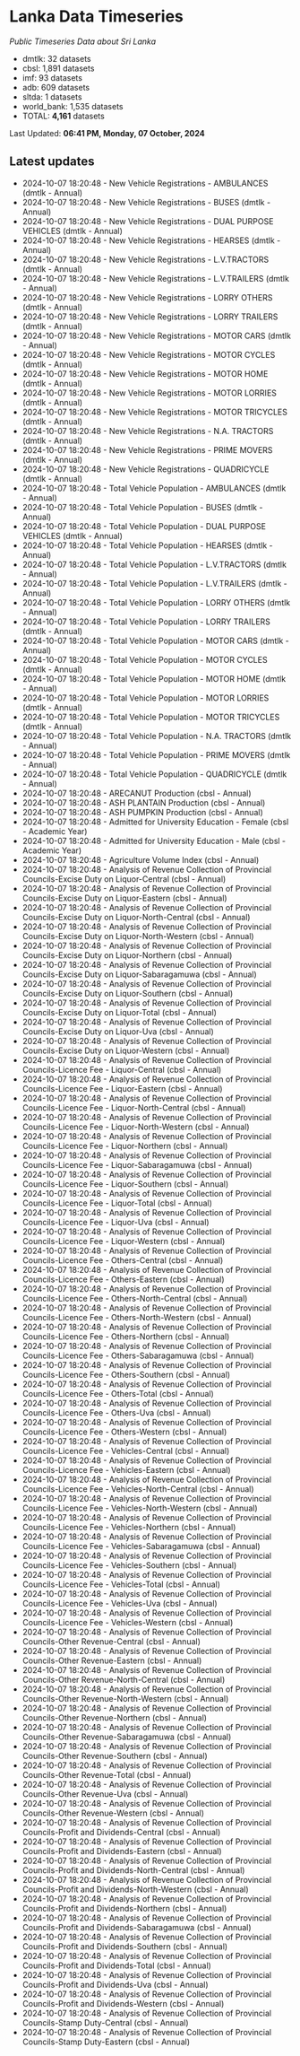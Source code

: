 # Lanka Data Timeseries
*Public Timeseries Data about Sri Lanka*

* dmtlk: 32 datasets
* cbsl: 1,891 datasets
* imf: 93 datasets
* adb: 609 datasets
* sltda: 1 datasets
* world_bank: 1,535 datasets
* TOTAL: **4,161** datasets

Last Updated: **06:41 PM, Monday, 07 October, 2024**

## Latest updates

* 2024-10-07 18:20:48 - New Vehicle Registrations - AMBULANCES (dmtlk - Annual)
* 2024-10-07 18:20:48 - New Vehicle Registrations - BUSES (dmtlk - Annual)
* 2024-10-07 18:20:48 - New Vehicle Registrations - DUAL PURPOSE VEHICLES (dmtlk - Annual)
* 2024-10-07 18:20:48 - New Vehicle Registrations - HEARSES (dmtlk - Annual)
* 2024-10-07 18:20:48 - New Vehicle Registrations - L.V.TRACTORS (dmtlk - Annual)
* 2024-10-07 18:20:48 - New Vehicle Registrations - L.V.TRAILERS (dmtlk - Annual)
* 2024-10-07 18:20:48 - New Vehicle Registrations - LORRY OTHERS (dmtlk - Annual)
* 2024-10-07 18:20:48 - New Vehicle Registrations - LORRY TRAILERS (dmtlk - Annual)
* 2024-10-07 18:20:48 - New Vehicle Registrations - MOTOR CARS (dmtlk - Annual)
* 2024-10-07 18:20:48 - New Vehicle Registrations - MOTOR CYCLES (dmtlk - Annual)
* 2024-10-07 18:20:48 - New Vehicle Registrations - MOTOR HOME (dmtlk - Annual)
* 2024-10-07 18:20:48 - New Vehicle Registrations - MOTOR LORRIES (dmtlk - Annual)
* 2024-10-07 18:20:48 - New Vehicle Registrations - MOTOR TRICYCLES (dmtlk - Annual)
* 2024-10-07 18:20:48 - New Vehicle Registrations - N.A. TRACTORS (dmtlk - Annual)
* 2024-10-07 18:20:48 - New Vehicle Registrations - PRIME MOVERS (dmtlk - Annual)
* 2024-10-07 18:20:48 - New Vehicle Registrations - QUADRICYCLE (dmtlk - Annual)
* 2024-10-07 18:20:48 - Total Vehicle Population - AMBULANCES (dmtlk - Annual)
* 2024-10-07 18:20:48 - Total Vehicle Population - BUSES (dmtlk - Annual)
* 2024-10-07 18:20:48 - Total Vehicle Population - DUAL PURPOSE VEHICLES (dmtlk - Annual)
* 2024-10-07 18:20:48 - Total Vehicle Population - HEARSES (dmtlk - Annual)
* 2024-10-07 18:20:48 - Total Vehicle Population - L.V.TRACTORS (dmtlk - Annual)
* 2024-10-07 18:20:48 - Total Vehicle Population - L.V.TRAILERS (dmtlk - Annual)
* 2024-10-07 18:20:48 - Total Vehicle Population - LORRY OTHERS (dmtlk - Annual)
* 2024-10-07 18:20:48 - Total Vehicle Population - LORRY TRAILERS (dmtlk - Annual)
* 2024-10-07 18:20:48 - Total Vehicle Population - MOTOR CARS (dmtlk - Annual)
* 2024-10-07 18:20:48 - Total Vehicle Population - MOTOR CYCLES (dmtlk - Annual)
* 2024-10-07 18:20:48 - Total Vehicle Population - MOTOR HOME (dmtlk - Annual)
* 2024-10-07 18:20:48 - Total Vehicle Population - MOTOR LORRIES (dmtlk - Annual)
* 2024-10-07 18:20:48 - Total Vehicle Population - MOTOR TRICYCLES (dmtlk - Annual)
* 2024-10-07 18:20:48 - Total Vehicle Population - N.A. TRACTORS (dmtlk - Annual)
* 2024-10-07 18:20:48 - Total Vehicle Population - PRIME MOVERS (dmtlk - Annual)
* 2024-10-07 18:20:48 - Total Vehicle Population - QUADRICYCLE (dmtlk - Annual)
* 2024-10-07 18:20:48 - ARECANUT Production (cbsl - Annual)
* 2024-10-07 18:20:48 - ASH PLANTAIN Production (cbsl - Annual)
* 2024-10-07 18:20:48 - ASH PUMPKIN Production (cbsl - Annual)
* 2024-10-07 18:20:48 - Admitted for University Education - Female (cbsl - Academic Year)
* 2024-10-07 18:20:48 - Admitted for University Education - Male (cbsl - Academic Year)
* 2024-10-07 18:20:48 - Agriculture Volume Index (cbsl - Annual)
* 2024-10-07 18:20:48 - Analysis of Revenue Collection of Provincial Councils-Excise Duty on Liquor-Central (cbsl - Annual)
* 2024-10-07 18:20:48 - Analysis of Revenue Collection of Provincial Councils-Excise Duty on Liquor-Eastern (cbsl - Annual)
* 2024-10-07 18:20:48 - Analysis of Revenue Collection of Provincial Councils-Excise Duty on Liquor-North-Central (cbsl - Annual)
* 2024-10-07 18:20:48 - Analysis of Revenue Collection of Provincial Councils-Excise Duty on Liquor-North-Western (cbsl - Annual)
* 2024-10-07 18:20:48 - Analysis of Revenue Collection of Provincial Councils-Excise Duty on Liquor-Northern (cbsl - Annual)
* 2024-10-07 18:20:48 - Analysis of Revenue Collection of Provincial Councils-Excise Duty on Liquor-Sabaragamuwa (cbsl - Annual)
* 2024-10-07 18:20:48 - Analysis of Revenue Collection of Provincial Councils-Excise Duty on Liquor-Southern (cbsl - Annual)
* 2024-10-07 18:20:48 - Analysis of Revenue Collection of Provincial Councils-Excise Duty on Liquor-Total (cbsl - Annual)
* 2024-10-07 18:20:48 - Analysis of Revenue Collection of Provincial Councils-Excise Duty on Liquor-Uva (cbsl - Annual)
* 2024-10-07 18:20:48 - Analysis of Revenue Collection of Provincial Councils-Excise Duty on Liquor-Western (cbsl - Annual)
* 2024-10-07 18:20:48 - Analysis of Revenue Collection of Provincial Councils-Licence Fee - Liquor-Central (cbsl - Annual)
* 2024-10-07 18:20:48 - Analysis of Revenue Collection of Provincial Councils-Licence Fee - Liquor-Eastern (cbsl - Annual)
* 2024-10-07 18:20:48 - Analysis of Revenue Collection of Provincial Councils-Licence Fee - Liquor-North-Central (cbsl - Annual)
* 2024-10-07 18:20:48 - Analysis of Revenue Collection of Provincial Councils-Licence Fee - Liquor-North-Western (cbsl - Annual)
* 2024-10-07 18:20:48 - Analysis of Revenue Collection of Provincial Councils-Licence Fee - Liquor-Northern (cbsl - Annual)
* 2024-10-07 18:20:48 - Analysis of Revenue Collection of Provincial Councils-Licence Fee - Liquor-Sabaragamuwa (cbsl - Annual)
* 2024-10-07 18:20:48 - Analysis of Revenue Collection of Provincial Councils-Licence Fee - Liquor-Southern (cbsl - Annual)
* 2024-10-07 18:20:48 - Analysis of Revenue Collection of Provincial Councils-Licence Fee - Liquor-Total (cbsl - Annual)
* 2024-10-07 18:20:48 - Analysis of Revenue Collection of Provincial Councils-Licence Fee - Liquor-Uva (cbsl - Annual)
* 2024-10-07 18:20:48 - Analysis of Revenue Collection of Provincial Councils-Licence Fee - Liquor-Western (cbsl - Annual)
* 2024-10-07 18:20:48 - Analysis of Revenue Collection of Provincial Councils-Licence Fee - Others-Central (cbsl - Annual)
* 2024-10-07 18:20:48 - Analysis of Revenue Collection of Provincial Councils-Licence Fee - Others-Eastern (cbsl - Annual)
* 2024-10-07 18:20:48 - Analysis of Revenue Collection of Provincial Councils-Licence Fee - Others-North-Central (cbsl - Annual)
* 2024-10-07 18:20:48 - Analysis of Revenue Collection of Provincial Councils-Licence Fee - Others-North-Western (cbsl - Annual)
* 2024-10-07 18:20:48 - Analysis of Revenue Collection of Provincial Councils-Licence Fee - Others-Northern (cbsl - Annual)
* 2024-10-07 18:20:48 - Analysis of Revenue Collection of Provincial Councils-Licence Fee - Others-Sabaragamuwa (cbsl - Annual)
* 2024-10-07 18:20:48 - Analysis of Revenue Collection of Provincial Councils-Licence Fee - Others-Southern (cbsl - Annual)
* 2024-10-07 18:20:48 - Analysis of Revenue Collection of Provincial Councils-Licence Fee - Others-Total (cbsl - Annual)
* 2024-10-07 18:20:48 - Analysis of Revenue Collection of Provincial Councils-Licence Fee - Others-Uva (cbsl - Annual)
* 2024-10-07 18:20:48 - Analysis of Revenue Collection of Provincial Councils-Licence Fee - Others-Western (cbsl - Annual)
* 2024-10-07 18:20:48 - Analysis of Revenue Collection of Provincial Councils-Licence Fee - Vehicles-Central (cbsl - Annual)
* 2024-10-07 18:20:48 - Analysis of Revenue Collection of Provincial Councils-Licence Fee - Vehicles-Eastern (cbsl - Annual)
* 2024-10-07 18:20:48 - Analysis of Revenue Collection of Provincial Councils-Licence Fee - Vehicles-North-Central (cbsl - Annual)
* 2024-10-07 18:20:48 - Analysis of Revenue Collection of Provincial Councils-Licence Fee - Vehicles-North-Western (cbsl - Annual)
* 2024-10-07 18:20:48 - Analysis of Revenue Collection of Provincial Councils-Licence Fee - Vehicles-Northern (cbsl - Annual)
* 2024-10-07 18:20:48 - Analysis of Revenue Collection of Provincial Councils-Licence Fee - Vehicles-Sabaragamuwa (cbsl - Annual)
* 2024-10-07 18:20:48 - Analysis of Revenue Collection of Provincial Councils-Licence Fee - Vehicles-Southern (cbsl - Annual)
* 2024-10-07 18:20:48 - Analysis of Revenue Collection of Provincial Councils-Licence Fee - Vehicles-Total (cbsl - Annual)
* 2024-10-07 18:20:48 - Analysis of Revenue Collection of Provincial Councils-Licence Fee - Vehicles-Uva (cbsl - Annual)
* 2024-10-07 18:20:48 - Analysis of Revenue Collection of Provincial Councils-Licence Fee - Vehicles-Western (cbsl - Annual)
* 2024-10-07 18:20:48 - Analysis of Revenue Collection of Provincial Councils-Other Revenue-Central (cbsl - Annual)
* 2024-10-07 18:20:48 - Analysis of Revenue Collection of Provincial Councils-Other Revenue-Eastern (cbsl - Annual)
* 2024-10-07 18:20:48 - Analysis of Revenue Collection of Provincial Councils-Other Revenue-North-Central (cbsl - Annual)
* 2024-10-07 18:20:48 - Analysis of Revenue Collection of Provincial Councils-Other Revenue-North-Western (cbsl - Annual)
* 2024-10-07 18:20:48 - Analysis of Revenue Collection of Provincial Councils-Other Revenue-Northern (cbsl - Annual)
* 2024-10-07 18:20:48 - Analysis of Revenue Collection of Provincial Councils-Other Revenue-Sabaragamuwa (cbsl - Annual)
* 2024-10-07 18:20:48 - Analysis of Revenue Collection of Provincial Councils-Other Revenue-Southern (cbsl - Annual)
* 2024-10-07 18:20:48 - Analysis of Revenue Collection of Provincial Councils-Other Revenue-Total (cbsl - Annual)
* 2024-10-07 18:20:48 - Analysis of Revenue Collection of Provincial Councils-Other Revenue-Uva (cbsl - Annual)
* 2024-10-07 18:20:48 - Analysis of Revenue Collection of Provincial Councils-Other Revenue-Western (cbsl - Annual)
* 2024-10-07 18:20:48 - Analysis of Revenue Collection of Provincial Councils-Profit and Dividends-Central (cbsl - Annual)
* 2024-10-07 18:20:48 - Analysis of Revenue Collection of Provincial Councils-Profit and Dividends-Eastern (cbsl - Annual)
* 2024-10-07 18:20:48 - Analysis of Revenue Collection of Provincial Councils-Profit and Dividends-North-Central (cbsl - Annual)
* 2024-10-07 18:20:48 - Analysis of Revenue Collection of Provincial Councils-Profit and Dividends-North-Western (cbsl - Annual)
* 2024-10-07 18:20:48 - Analysis of Revenue Collection of Provincial Councils-Profit and Dividends-Northern (cbsl - Annual)
* 2024-10-07 18:20:48 - Analysis of Revenue Collection of Provincial Councils-Profit and Dividends-Sabaragamuwa (cbsl - Annual)
* 2024-10-07 18:20:48 - Analysis of Revenue Collection of Provincial Councils-Profit and Dividends-Southern (cbsl - Annual)
* 2024-10-07 18:20:48 - Analysis of Revenue Collection of Provincial Councils-Profit and Dividends-Total (cbsl - Annual)
* 2024-10-07 18:20:48 - Analysis of Revenue Collection of Provincial Councils-Profit and Dividends-Uva (cbsl - Annual)
* 2024-10-07 18:20:48 - Analysis of Revenue Collection of Provincial Councils-Profit and Dividends-Western (cbsl - Annual)
* 2024-10-07 18:20:48 - Analysis of Revenue Collection of Provincial Councils-Stamp Duty-Central (cbsl - Annual)
* 2024-10-07 18:20:48 - Analysis of Revenue Collection of Provincial Councils-Stamp Duty-Eastern (cbsl - Annual)